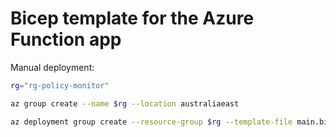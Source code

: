 # Bicep template for the Azure Function app

Manual deployment:

```bash
rg="rg-policy-monitor"

az group create --name $rg --location australiaeast

az deployment group create --resource-group $rg --template-file main.bicep

```